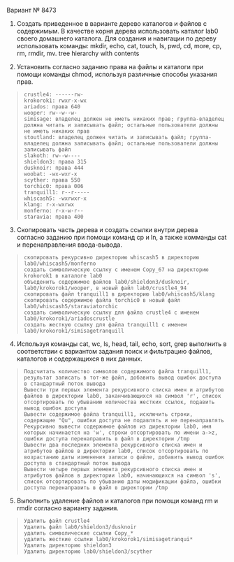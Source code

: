 Вариант № 8473


1. Создать приведенное в варианте дерево каталогов и файлов с содержимым. В качестве корня дерева использовать каталог lab0 своего домашнего каталога. Для создания и навигации по дереву использовать команды: mkdir, echo, cat, touch, ls, pwd, cd, more, cp, rm, rmdir, mv.
tree hierarchy with contents

2. Установить согласно заданию права на файлы и каталоги при помощи команды chmod, используя различные способы указания прав.

>     crustle4: ------rw-
>     krokorok1: rwxr-x-wx
>     ariados: права 640
>     wooper: rw--w--w-
>     simisage: владелец должен не иметь никаких прав; группа-владелец должна читать и записывать файл; остальные пользователи должны не иметь никаких прав
>     stoutland: владелец должен читать и записывать файл; группа-владелец должна записывать файл; остальные пользователи должны записывать файл
>     slakoth: rw--w----
>     shieldon3: права 315
>     dusknoir: права 444
>     woobat: -wx-wxr-x
>     scyther: права 550
>     torchic0: права 006
>     tranquill1: r--r-----
>     whiscash5: -wxrwxr-x
>     klang: r-x-wxrwx
>     monferno: r-x-w-r--
>     staravia: права 400

3. Скопировать часть дерева и создать ссылки внутри дерева согласно заданию при помощи команд cp и ln, а также комманды cat и перенаправления ввода-вывода.

>     скопировать рекурсивно директорию whiscash5 в директорию lab0/whiscash5/monferno
>     создать символическую ссылку c именем Copy_67 на директорию krokorok1 в каталоге lab0
>     объеденить содержимое файлов lab0/shieldon3/dusknoir, lab0/krokorok1/wooper, в новый файл lab0/crustle4_94
>     скопировать файл tranquill1 в директорию lab0/whiscash5/klang
>     скопировать содержимое файла torchic0 в новый файл lab0/whiscash5/staraviatorchic
>     cоздать символическую ссылку для файла crustle4 с именем lab0/krokorok1/ariadoscrustle
>     cоздать жесткую ссылку для файла tranquill1 с именем lab0/krokorok1/simisagetranquill

4. Используя команды cat, wc, ls, head, tail, echo, sort, grep выполнить в соответствии с вариантом задания поиск и фильтрацию файлов, каталогов и содержащихся в них данных.

>     Подсчитать количество символов содержимого файла tranquill1, результат записать в тот-же файл, добавить вывод ошибок доступа в стандартный поток вывода
>     Вывести три первых элемента рекурсивного списка имен и атрибутов файлов в директории lab0, заканчивающихся на символ 'r', список отсортировать по убыванию количества жестких ссылок, подавить вывод ошибок доступа
>     Вывести содержимое файла tranquill1, исключить строки, содержащие "Qu", ошибки доступа не подавлять и не перенаправлять
>     Рекурсивно вывести содержимое файлов из директории lab0, имя которых начинается на 'w', строки отсортировать по имени a->z, ошибки доступа перенаправить в файл в директории /tmp
>     Вывести два последних элемента рекурсивного списка имен и атрибутов файлов в директории lab0, список отсортировать по возрастанию даты изменения записи о файле, добавить вывод ошибок доступа в стандартный поток вывода
>     Вывести четыре первых элемента рекурсивного списка имен и атрибутов файлов в директории lab0, начинающихся на символ 's', список отсортировать по убыванию даты модификации файла, ошибки доступа перенаправить в файл в директории /tmp

5. Выполнить удаление файлов и каталогов при помощи команд rm и rmdir согласно варианту задания.

>     Удалить файл crustle4
>     Удалить файл lab0/shieldon3/dusknoir
>     удалить символические ссылки Copy_*
>     удалить жесткие ссылки lab0/krokorok1/simisagetranqui*
>     Удалить директорию shieldon3
>     Удалить директорию lab0/shieldon3/scyther

